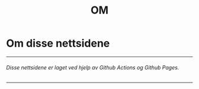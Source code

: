 ﻿---
title: OM
---

<link rel="stylesheet" type="text/css" href="about_style.css">

# Om disse nettsidene

***

###### Disse nettsidene er laget ved hjelp av Github Actions og Github Pages.

***
